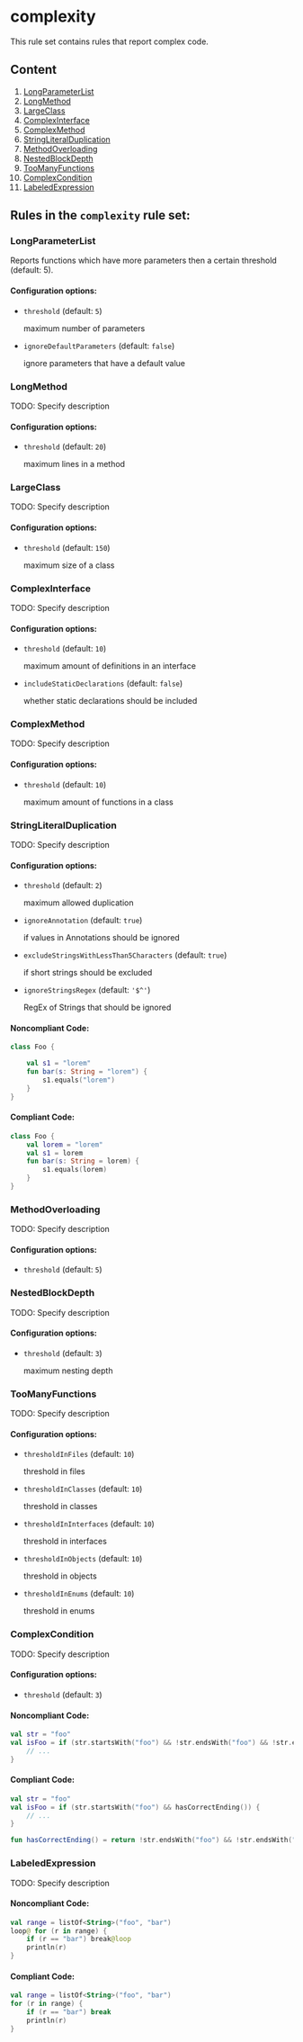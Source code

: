 # complexity

This rule set contains rules that report complex code.

## Content

1. [LongParameterList](#longparameterlist)
2. [LongMethod](#longmethod)
3. [LargeClass](#largeclass)
4. [ComplexInterface](#complexinterface)
5. [ComplexMethod](#complexmethod)
6. [StringLiteralDuplication](#stringliteralduplication)
7. [MethodOverloading](#methodoverloading)
8. [NestedBlockDepth](#nestedblockdepth)
9. [TooManyFunctions](#toomanyfunctions)
10. [ComplexCondition](#complexcondition)
11. [LabeledExpression](#labeledexpression)
## Rules in the `complexity` rule set:

### LongParameterList

Reports functions which have more parameters then a certain threshold (default: 5).

#### Configuration options:

* `threshold` (default: `5`)

   maximum number of parameters

* `ignoreDefaultParameters` (default: `false`)

   ignore parameters that have a default value

### LongMethod

TODO: Specify description

#### Configuration options:

* `threshold` (default: `20`)

   maximum lines in a method

### LargeClass

TODO: Specify description

#### Configuration options:

* `threshold` (default: `150`)

   maximum size of a class

### ComplexInterface

TODO: Specify description

#### Configuration options:

* `threshold` (default: `10`)

   maximum amount of definitions in an interface

* `includeStaticDeclarations` (default: `false`)

   whether static declarations should be included

### ComplexMethod

TODO: Specify description

#### Configuration options:

* `threshold` (default: `10`)

   maximum amount of functions in a class

### StringLiteralDuplication

TODO: Specify description

#### Configuration options:

* `threshold` (default: `2`)

   maximum allowed duplication

* `ignoreAnnotation` (default: `true`)

   if values in Annotations should be ignored

* `excludeStringsWithLessThan5Characters` (default: `true`)

   if short strings should be excluded

* `ignoreStringsRegex` (default: `'$^'`)

   RegEx of Strings that should be ignored

#### Noncompliant Code:

```kotlin
class Foo {

    val s1 = "lorem"
    fun bar(s: String = "lorem") {
        s1.equals("lorem")
    }
}
```

#### Compliant Code:

```kotlin
class Foo {
    val lorem = "lorem"
    val s1 = lorem
    fun bar(s: String = lorem) {
        s1.equals(lorem)
    }
}
```

### MethodOverloading

TODO: Specify description

#### Configuration options:

* `threshold` (default: `5`)

   

### NestedBlockDepth

TODO: Specify description

#### Configuration options:

* `threshold` (default: `3`)

   maximum nesting depth

### TooManyFunctions

TODO: Specify description

#### Configuration options:

* `thresholdInFiles` (default: `10`)

   threshold in files

* `thresholdInClasses` (default: `10`)

   threshold in classes

* `thresholdInInterfaces` (default: `10`)

   threshold in interfaces

* `thresholdInObjects` (default: `10`)

   threshold in objects

* `thresholdInEnums` (default: `10`)

   threshold in enums

### ComplexCondition

TODO: Specify description

#### Configuration options:

* `threshold` (default: `3`)

   

#### Noncompliant Code:

```kotlin
val str = "foo"
val isFoo = if (str.startsWith("foo") && !str.endsWith("foo") && !str.endsWith("bar") && !str.endsWith("_")) {
    // ...
}
```

#### Compliant Code:

```kotlin
val str = "foo"
val isFoo = if (str.startsWith("foo") && hasCorrectEnding()) {
    // ...
}

fun hasCorrectEnding() = return !str.endsWith("foo") && !str.endsWith("bar") && !str.endsWith("_")
```

### LabeledExpression

TODO: Specify description

#### Noncompliant Code:

```kotlin
val range = listOf<String>("foo", "bar")
loop@ for (r in range) {
    if (r == "bar") break@loop
    println(r)
}
```

#### Compliant Code:

```kotlin
val range = listOf<String>("foo", "bar")
for (r in range) {
    if (r == "bar") break
    println(r)
}
```
